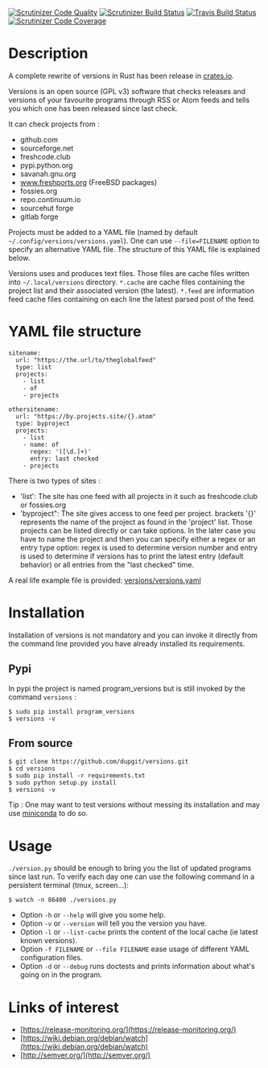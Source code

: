 [![Scrutinizer Code Quality](https://scrutinizer-ci.com/g/dupgit/versions/badges/quality-score.png?b=master)](https://scrutinizer-ci.com/g/dupgit/versions/?branch=master)
[![Scrutinizer Build Status](https://scrutinizer-ci.com/g/dupgit/versions/badges/build.png?b=master)](https://scrutinizer-ci.com/g/dupgit/versions/build-status/master)
[![Travis Build Status](https://travis-ci.org/dupgit/versions.svg?branch=master)](https://travis-ci.org/dupgit/versions)
[![Scrutinizer Code Coverage](https://scrutinizer-ci.com/g/dupgit/versions/badges/coverage.png?b=master)](https://scrutinizer-ci.com/g/dupgit/versions/?branch=master)

# Description

A complete rewrite of versions in Rust has been release in
[crates.io](https://crates.io/crates/rversions/).

Versions is an open source (GPL v3) software that checks releases and
versions of your favourite programs through RSS or Atom feeds and tells
you which one has been released since last check.

It can check projects from :
* github.com
* sourceforge.net
* freshcode.club
* pypi.python.org
* savanah.gnu.org
* www.freshports.org (FreeBSD packages)
* fossies.org
* repo.continuum.io
* sourcehut forge
* gitlab forge

Projects must be added to a YAML file (named by default
`~/.config/versions/versions.yaml`). One can use `--file=FILENAME`
option to specify an alternative YAML file. The structure of this
YAML file is explained below.

Versions uses and produces text files. Those files are cache files
written into `~/.local/versions` directory. `*.cache` are cache
files containing the project list and their associated version (the latest).
`*.feed` are information feed cache files containing on each line
the latest parsed post of the feed.


# YAML file structure

```
sitename:
  url: "https://the.url/to/theglobalfeed"
  type: list
  projects:
    - list
    - of
    - projects

othersitename:
  url: "https://by.projects.site/{}.atom"
  type: byproject
  projects:
    - list
    - name: of
      regex: '([\d.]+)'
      entry: last checked
    - projects
```

There is two types of sites :

* 'list': The site has one feed with all projects in it such as
   freshcode.club or fossies.org
* 'byproject": The site gives access to one feed per project.
   brackets '{}' represents the name of the project as found in
   the 'project' list. Those projects can be listed directly or
   can take options. In the later case you have to name the
   project and then you can specify either a regex or an entry
   type option: regex is used to determine version number and
   entry is used to determine if versions has to print the latest
   entry (default behavior) or all entries from the "last checked"
   time.

A real life example file is provided: [versions/versions.yaml](versions/versions.yaml)


# Installation

Installation of versions is not mandatory and you can invoke it
directly from the command line provided you have already installed
its requirements.

## Pypi

In pypi the project is named program_versions but is still invoked
by the command `versions` :

```
$ sudo pip install program_versions
$ versions -v
```

## From source

```
$ git clone https://github.com/dupgit/versions.git
$ cd versions
$ sudo pip install -r requirements.txt
$ sudo python setup.py install
$ versions -v
```

Tip : One may want to test versions without messing its installation and
      may use [miniconda](https://conda.io/miniconda.html) to do so.


# Usage

`./version.py` should be enough to bring you the list of updated
programs since last run. To verify each day one can use the following
command in a persistent terminal (tmux, screen…):

```
$ watch -n 86400 ./versions.py
```

* Option `-h` or `--help` will give you some help.
* Option `-v` or `--version` will tell you the version you have.
* Option `-l` or `--list-cache` prints the content of the local cache
  (ie latest known versions).
* Option `-f FILENAME` or `--file FILENAME` ease usage of different
  YAML configuration files.
* Option `-d` or `--debug` runs doctests and prints information about
  what's going on in the program.


# Links of interest

* [https://release-monitoring.org/](https://release-monitoring.org/)
* [https://wiki.debian.org/debian/watch](https://wiki.debian.org/debian/watch)
* [http://semver.org/](http://semver.org/)
